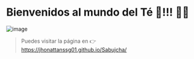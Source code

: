 # Bienvenidos al mundo del Té 🍵!!! 👋👋

![image](https://user-images.githubusercontent.com/80645321/197316272-2e37dc3d-5216-44d6-8fdf-21edf5580e6b.png)
>Puedes visitar la página en 👉 https://jhonattanssg01.github.io/Sabujcha/


